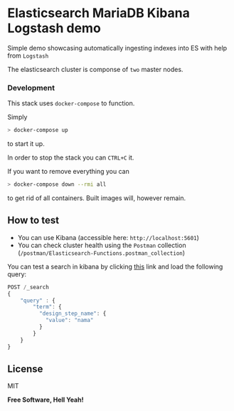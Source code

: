 # Elasticsearch MariaDB Kibana Logstash demo

Simple demo showcasing automatically ingesting indexes into ES with help from `Logstash`

The elasticsearch cluster is componse of `two` master nodes.

### Development

This stack uses `docker-compose` to function. 

Simply

```bash
> docker-compose up
```

to start it up.

In order to stop the stack you can `CTRL+C` it.

If you want to remove everything you can

```bash
> docker-compose down --rmi all
```

to get rid of all containers. Built images will, however remain.

How to test
----

* You can use Kibana (accessible here: `http://localhost:5601`)
* You can check cluster health using the `Postman` collection (`/postman/Elasticsearch-Functions.postman_collection`)

You can test a search in kibana by clicking [this](http://localhost:5601/app/kibana#/dev_tools/console?load_from=https://www.elastic.co/guide/en/elasticsearch/reference/6.1/snippets/208.console&_g=()) link and load the following query:


```javascript
POST /_search
{
    "query" : {
        "term": {
          "design_step_name": {
            "value": "nama"
          }
        }
    }
}
```

License
----

MIT


**Free Software, Hell Yeah!**
